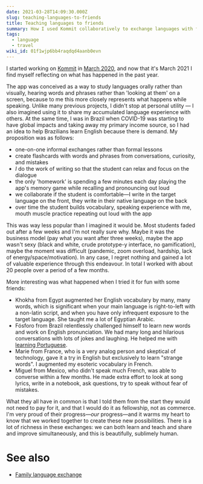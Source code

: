 ```yaml
---
date: 2021-03-28T14:09:30.000Z
slug: teaching-languages-to-friends
title: Teaching languages to friends
summary: How I used Kommit collaboratively to exchange languages with friends.
tags:
  - language
  - travel
wiki_id: 01f1wjp6bb4raqdqd4aanb0evn
---
```

I started working on [Kommit](https://rosano.hmm.garden/01f1qb660m91xyn050bn79dhnz) in [March 2020](https://github.com/kommitapp/kommit/graphs/contributors), and now that it's March 2021 I find myself reflecting on what has happened in the past year.

The app was conceived as a way to study languages orally rather than visually, hearing words and phrases rather than 'looking at them' on a screen, because to me this more closely represents what happens while speaking. Unlike many previous projects, I didn't stop at personal utility — I also imagined using it to share my accumulated language experience with others. At the same time, I was in Brazil when COVID-19 was starting to have global impacts and taking away my primary income source, so I had an idea to help Brazilians learn English because there is demand. My proposition was as follows:

* one-on-one informal exchanges rather than formal lessons
* create flashcards with words and phrases from conversations, curiosity, and mistakes
* _I_ do the work of writing so that the student can relax and focus on the dialogue
* the only 'homework' is spending a few minutes each day playing the app's memory game while recalling and pronouncing out loud
* we collaborate if the student is comfortable—I write in the target language on the front, they write in their native language on the back
* over time the student builds vocabulary, speaking experience with me, mouth muscle practice repeating out loud with the app

This was way less popular than I imagined it would be. Most students faded out after a few weeks and I'm not really sure why. Maybe it was the business model (pay what you want after three weeks), maybe the app wasn't sexy (black and white, crude prototype-y interface, no gamification), maybe the moment was difficult (pandemic, zoom overload, hardship, lack of energy/space/motivation). In any case, I regret nothing and gained a lot of valuable experience through this endeavour. In total I worked with about 20 people over a period of a few months.

More interesting was what happened when I tried it for fun with some friends:

* Khokha from Egypt augmented her English vocabulary by many, many words, which is significant when your main language is right-to-left with a non-latin script, and when you have only infrequent exposure to the target language. She taught me a lot of Egyptian Arabic.
* Fósforo from Brazil relentlessly challenged himself to learn new words and work on English pronunciation. We had many long and hilarious conversations with lots of jokes and laughing. He helped me with [learning Portuguese](https://utopia.rosano.ca/learning-portuguese).
* Marie from France, who is a very analog person and skeptical of technology, gave it a try in English but exclusively to learn "strange words". I augmented my esoteric vocabulary in French.
* Miguel from Mexico, who didn't speak much French, was able to converse within a few months. He made extra effort to look at song lyrics, write in a notebook, ask questions, try to speak without fear of mistakes.

What they all have in common is that I told them from the start they would not need to pay for it, and that I would do it as fellowship, not as commerce. I'm very proud of their progress—_our_ progress—and it warms my heart to know that we worked together to create these new possibilities. There is a lot of richness in these exchanges: we can both learn and teach and share and improve simultaneously, and this is beautifully, sublimely human.

# See also

* [Family language exchange](https://utopia.rosano.ca/family-language-exchange)
